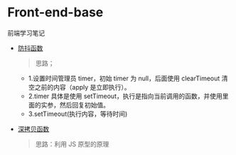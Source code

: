 # Front-end-base

前端学习笔记

- [防抖函数](/src/Debouncing.js)
  > 思路；
  - 1.设置时间管理员 timer，初始 timer 为 null，后面使用 clearTimeout 清空之前的内容（apply 是立即执行）。
  - 2.timer 具体是使用 setTimeout，执行是指向当前调用的函数，并使用里面的实参，然后回复初始值。
  - 3.setTimeout(执行内容，等待时间)

* [深拷贝函数](/src/deep_copy.js)
  > 思路：利用 JS 原型的原理
